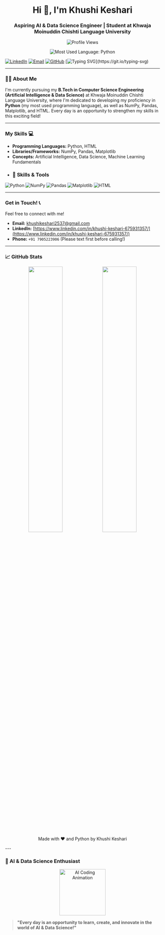 
<h1 align="center">Hi 👋, I'm Khushi Keshari</h1>
<h3 align="center">Aspiring AI & Data Science Engineer | Student at Khwaja Moinuddin Chishti Language University</h3>

<p align="center">
  <img src="https://komarev.com/ghpvc/?username=Khushikeshari2357&label=Profile%20views&color=0e75b6&style=flat" alt="Profile Views"/>
</p>

<p align="center">
  <!-- Python Badge -->
  <img src="https://img.shields.io/badge/Most%20Used%20Language-Python-blue?logo=python&logoColor=white" alt="Most Used Language: Python"/>
</p>

[![LinkedIn](https://img.shields.io/badge/LinkedIn-0077B5?style=for-the-badge&logo=linkedin&logoColor=white)](https://www.linkedin.com/in/khushi-keshari-675931357/)
[![Email](https://img.shields.io/badge/Email-D14836?style=for-the-badge&logo=gmail&logoColor=white)](mailto:khushikeshari2537@gmail.com)
[![GitHub](https://img.shields.io/badge/GitHub-100000?style=for-the-badge&logo=github&logoColor=white)](https://github.com/your-github-username)
[![Typing SVG](https://readme-typing-svg.demolab.com?font=Fira+Code&pause=1000&color=F700FF&center=true&vCenter=true&width=430&lines=Learning+AI+%26+DS+at+KMCLU!;Passionate+about+Python+%26+Data!;Building+Innovative+Solutions!)](https://git.io/typing-svg)


---
### 👩‍💻 About Me

I'm currently pursuing my **B.Tech in Computer Science Engineering (Artificial Intelligence & Data Science)** at Khwaja Moinuddin Chishti Language University, where I'm dedicated to developing my proficiency in **Python** (my most used programming language), as well as NumPy, Pandas, Matplotlib, and HTML. Every day is an opportunity to strengthen my skills in this exciting field!

---

### My Skills 💻

-   **Programming Languages:** Python, HTML
-   **Libraries/Frameworks:** NumPy, Pandas, Matplotlib
-   **Concepts:** Artificial Intelligence, Data Science, Machine Learning Fundamentals
-   ### 🚀 Skills & Tools

![Python](https://img.shields.io/badge/Python-3776AB?style=for-the-badge&logo=python&logoColor=white)
![NumPy](https://img.shields.io/badge/NumPy-013243?style=for-the-badge&logo=numpy&logoColor=white)
![Pandas](https://img.shields.io/badge/Pandas-150458?style=for-the-badge&logo=pandas&logoColor=white)
![Matplotlib](https://img.shields.io/badge/Matplotlib-007ACC?style=for-the-badge&logo=matplotlib&logoColor=white)
![HTML](https://img.shields.io/badge/HTML5-E34F26?style=for-the-badge&logo=html5&logoColor=white)


---

### Get in Touch! 📞

Feel free to connect with me!

-   **Email:** [khushikeshari2537@gmail.com](mailto:khushikeshari2537@gmail.com)
-   **LinkedIn:** [https://www.linkedin.com/in/khushi-keshari-675931357/](https://www.linkedin.com/in/khushi-keshari-675931357/)
-   **Phone:** `+91 7905223906` (Please text first before calling!)

---

### 📈 GitHub Stats

<p align="center">
  <img src="https://github-readme-stats.vercel.app/api?username=Khushikeshari2357&show_icons=true&theme=radical" width="47%"/>
  <img src="https://github-readme-streak-stats.herokuapp.com/?user=Khushikeshari2357&theme=radical" width="47%"/>
</p>

<p align="center">
  Made with ❤️ and Python by Khushi Keshari
</p>
---

### 🤖 AI & Data Science Enthusiast

<p align="center">
  <img src="https://raw.githubusercontent.com/khushikeshari2357/khushikeshari2357/main/assets/ai-coding.gif" alt="AI Coding Animation" height="150"/>
</p>

> **"Every day is an opportunity to learn, create, and innovate in the world of AI & Data Science!"**

